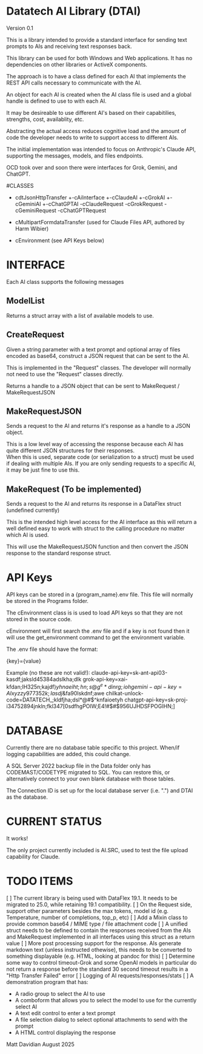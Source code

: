 # Datatech AI Library (DTAI)

Version 0.1

This is a library intended to provide a standard interface for sending text prompts to AIs and receiving text responses back.  

This library can be used for both Windows and Web applications.  It has no dependencies on other libraries or ActiveX components.

The approach is to have a class defined for each AI that implements the REST API calls necessary to communicate with the AI.

An object for each AI is created when the AI class file is used and a global handle is defined to use to with each AI.

It may be desireable to use different AI's based on their capabitilies, strengths, cost, availablity, etc.  

Abstracting the actual access reduces cognitive load and the amount of code the developer needs to write to support access to different AIs.

The initial implementation was intended to focus on Anthropic's Claude API, supporting the messages, models, and files endpoints.

OCD took over and soon there were interfaces for Grok, Gemini, and ChatGPT.

#CLASSES
 - cdtJsonHttpTransfer
   +-cAiInterface
     +-cClaudeAI
     +-cGrokAI
     +-cGeminiAI
     +-cChatGPTAI
 -cClaudeRequest
 -cGrokRequest
 -cGeminiRequest
 -cChatGPTRequest

 - cMultipartFormdataTransfer (used for Claude Files API, authored by Harm Wibier)

 - cEnvironment (see API Keys below)

# INTERFACE
Each AI class supports the following messages

## ModelList 
Returns a struct array with a list of available models to use.

## CreateRequest
Given a string parameter with a text prompt and optional array of files encoded as base64, construct a JSON request that can be sent to the AI.

This is implemented in the "Request" classes.  The developer will normally not need to use the "Request" classes directly.

Returns a handle to a JSON object that can be sent to MakeRequest / MakeRequestJSON

## MakeRequestJSON
Sends a request to the AI and returns it's response as a handle to a JSON object.

This is a low level way of accessing the response because each AI has quite different JSON structures for their responses.  
When this is used, separate code (or serialization to a struct) must be used if dealing with multiple AIs.  If you are only
sending requests to a specific AI, it may be just fine to use this.

## MakeRequest (To be implemented)
Sends a request to the AI and returns its response in a DataFlex struct (undefined currently)

This is the intended high level access for the AI interface as this will return a well defined easy to work with struct to the calling procedure no matter which AI is used.

This will use the MakeRequestJSON function and then convert the JSON response to the standard response struct.

# API Keys

API keys can be stored in a {program_name}.env file.  This file will normally be stored in the Programs folder.  

The cEnvironment class is is used to load API keys so that they are not stored in the source code.

cEnvironment will first search the .env file and if a key is not found then it will use the get_environment command to get the environment variable.

The .env file should have the format:

{key}={value}

Example (no these are not valid!):
claude-api-key=sk-ant-api03-kasdf;jaksld45384adslkha;dlk
grok-api-key=xai-kfdan;IH325n;kajdf$)yhnaeiht;hn;s@g^e*dinrg;ioh
gemini-api-key=AIxyzzy977352k;lasdj%^$&fa90lskdnf;awe
chilkat-unlock-code=DATATECH_;kldfjha;dsl*@#$^knfaioetyh
chatgpt-api-key=sk-proj-i34752894jnkln;fkl347[0sdfhgPOIW;E4!#$#$956UJHDSFPOGIHN;]

# DATABASE

Currently there are no database table specific to this project.  When/if logging capabilities are added, this could change.

A SQL Server 2022 backup file in the Data folder only has CODEMAST/CODETYPE migrated to SQL.  You can restore this, or alternatively connect to your own blank database with those tables.

The Connection ID is set up for the local database server (i.e. ".") and DTAI as the database.

# CURRENT STATUS

It works!

The only project currently included is AI.SRC, used to test the file upload capability for Claude.

# TODO ITEMS
 [ ] The current library is being used with DataFlex 19.1.  It needs to be migrated to 25.0, while retaining 19.1 compatibility.
 [ ] On the Request side, support other parameters besides the max tokens, model id (e.g. Temperature, number of completions, top_p, etc)
 [ ] Add a Mixin class to provide common base64 / MIME type / file attachment code 
 [ ] A unified struct needs to be defined to contain the responses received from the AIs and MakeRequest implemented in all interfaces using this struct as a return value
 [ ] More post processing support for the response.  AIs generate markdown text (unless instructed othewise), this needs to be converted to something displayable (e.g. HTML, looking at pandoc for this)
 [ ] Determine some way to control timeout-Grok and some OpenAI models in particular do not return a response before the standard 30 second timeout results in a "Http Transfer Failed" error
 [ ] Logging of AI requests/responses/stats
 [ ] A demonstration program that has:
   - A radio group to select the AI to use
   - A comboform that allows you to select the model to use for the currently select AI
   - A text edit control to enter a text prompt
   - A file selection dialog to select optional attachments to send with the prompt
   - A HTML control displaying the response


Matt Davidian August 2025
